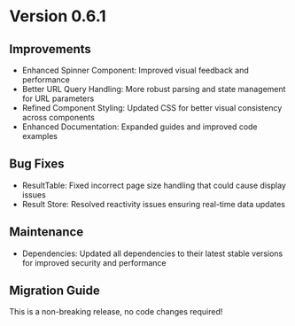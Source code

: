 # Version 0.6.1

## Improvements

- Enhanced Spinner Component: Improved visual feedback and performance
- Better URL Query Handling: More robust parsing and state management for URL parameters
- Refined Component Styling: Updated CSS for better visual consistency across components
- Enhanced Documentation: Expanded guides and improved code examples

## Bug Fixes

- ResultTable: Fixed incorrect page size handling that could cause display issues
- Result Store: Resolved reactivity issues ensuring real-time data updates

## Maintenance

- Dependencies: Updated all dependencies to their latest stable versions for improved security and performance

## Migration Guide

This is a non-breaking release, no code changes required!
